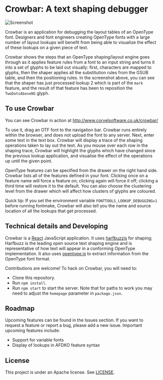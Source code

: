 # Crowbar: A text shaping debugger

![Screenshot](crowbar.png)

Crowbar is an application for debugging the layout tables of an OpenType font. Designers and font engineers creating OpenType fonts with a large number of layout lookups will benefit from being able to visualize the effect of these lookups on a given piece of text.

Crowbar shows the steps that an OpenType shaping/layout engine goes through as it applies feature rules from a font to an input string and turns it into a set of glyphs to be laid out visually: first, characters are mapped to glyphs, then the shaper applies all the substitution rules from the GSUB table, and then the positioning rules. In the screenshot above, you can see that the shaper has just processed lookup 2 which is part of the `mark` feature, and the result of that feature has been to reposition the `TwoDotsAboveNS` glyph.

## To use Crowbar

You can see Crowbar in action at http://www.corvelsoftware.co.uk/crowbar/

To use it, drag an OTF font to the navigation bar. Crowbar runs entirely within the browser, and does not upload the font to any server. Next, enter some text in the text box. Crowbar will display a trace of the shaping operations taken to lay out the text. As you mouse over each row in the shaping trace, Crowbar will highlight the glyphs which have changed since the previous lookup application, and visualise the effect of the operations up until the given point.

OpenType features can be specified from the drawer on the right hand side. Crowbar lists all of the features defined in your font. Clicking once on a feature name will force a feature on; clicking again will force it off; clicking a third time will restore it to the default. You can also choose the clustering level from the drawer which will affect how clusters of glyphs are coloured.

Quick tip: If you set the environment variable `FONTTOOLS_LOOKUP_DEBUGGING=1` before running fontmake, Crowbar will also tell you the name and source location of all the lookups that get processed.

## Technical details and Developing

Crowbar is a [React](https://reactjs.org) JavaScript application. It uses [harfbuzzjs](https://github.com/harfbuzz/harfbuzzjs) for shaping; Harfbuzz is the leading open source text shaping engine and is representative of how text will appear in a conforming OpenType implementation. It also uses [opentype.js](https://opentype.js.org) to extract information from the OpenType font format.

Contributions are welcome! To hack on Crowbar, you will need to:

* Clone this repository.
* Run `npm install`.
* Run `npm start` to start the server. Note that for paths to work you may need to adjust the `homepage` parameter in `package.json`.

## Roadmap

Upcoming features can be found in the Issues section. If you want to request a feature or report a bug, please add a new issue. Important upcoming features include:

* Support for variable fonts
* Display of lookups in AFDKO feature syntax

## License

This project is under an Apache license. See [LICENSE](LICENSE).
